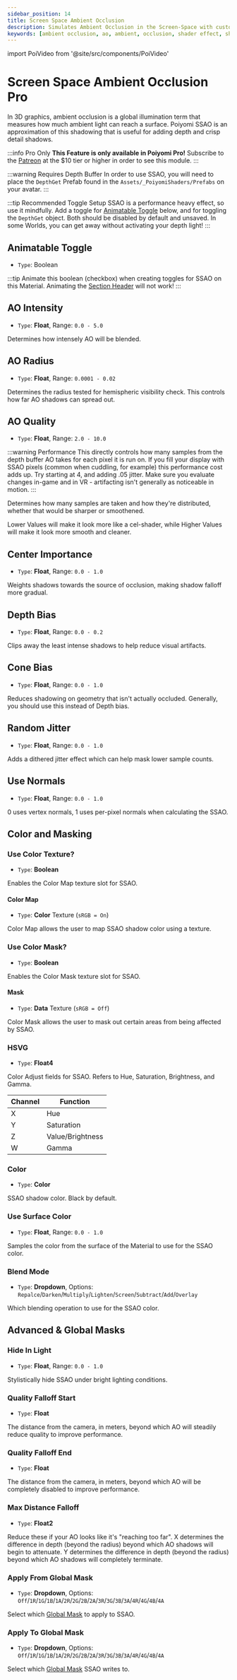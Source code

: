 ```yaml
---
sidebar_position: 14
title: Screen Space Ambient Occlusion
description: Simulates Ambient Occlusion in the Screen-Space with custom colors and effects.
keywords: [ambient occlusion, ao, ambient, occlusion, shader effect, shading, screen space ambient occlusion, screen space ao, screen space]
---
```

import PoiVideo from '@site/src/components/PoiVideo'

# Screen Space Ambient Occlusion <span class="badge badge--primary">Pro</span>

In 3D graphics, ambient occlusion is a global illumination term that measures how much ambient light can reach a surface. Poiyomi SSAO is an approximation of this shadowing that is useful for adding depth and crisp detail shadows.

:::info Pro Only
**This Feature is only available in Poiyomi Pro!** Subscribe to the [Patreon](https://www.patreon.com/poiyomi) at the $10 tier or higher in order to see this module.
:::

:::warning Requires Depth Buffer
In order to use SSAO, you will need to place the `DepthGet` Prefab found in the `Assets/_PoiyomiShaders/Prefabs` on your avatar.
:::

:::tip Recommended Toggle Setup
SSAO is a performance heavy effect, so use it mindfully. Add a toggle for [Animatable Toggle](#animatable-toggle) below, and for toggling the `DepthGet` object. Both should be disabled by default and unsaved. In some Worlds, you can get away without activating your depth light!
:::

## Animatable Toggle

- `Type`: Boolean

<!-- 
EDITORS NOTE: This H2 Header only has this Message Box below. Adding additional words above or below it may make it look repetitive. Let's avoid that. -BluWizard10
-->

:::tip
Animate this boolean (checkbox) when creating toggles for SSAO on this Material. Animating the [Section Header](/docs/general/locking.md#section-header-checkboxes) will not work!
:::

## AO Intensity

- `Type`: **Float**, Range: `0.0 - 5.0`

Determines how intensely AO will be blended.

## AO Radius

- `Type`: **Float**, Range: `0.0001 - 0.02`

Determines the radius tested for hemispheric visibility check. This controls how far AO shadows can spread out.

## AO Quality

- `Type`: **Float**, Range: `2.0 - 10.0`

:::warning Performance
This directly controls how many samples from the depth buffer AO takes for each pixel it is run on. If you fill your display with SSAO pixels (common when cuddling, for example) this performance cost adds up. Try starting at 4, and adding .05 jitter. Make sure you evaluate changes in-game and in VR - artifacting isn't generally as noticeable in motion.
:::

Determines how many samples are taken and how they're distributed, whether that would be sharper or smoothened.

Lower Values will make it look more like a cel-shader, while Higher Values will make it look more smooth and cleaner.

## Center Importance

- `Type`: **Float**, Range: `0.0 - 1.0`

Weights shadows towards the source of occlusion, making shadow falloff more gradual.

## Depth Bias

- `Type`: **Float**, Range: `0.0 - 0.2`

Clips away the least intense shadows to help reduce visual artifacts.

## Cone Bias

- `Type`: **Float**, Range: `0.0 - 1.0`

Reduces shadowing on geometry that isn't actually occluded. Generally, you should use this instead of Depth bias.

## Random Jitter

- `Type`: **Float**, Range: `0.0 - 1.0`

Adds a dithered jitter effect which can help mask lower sample counts.

## Use Normals

- `Type`: **Float**, Range: `0.0 - 1.0`

0 uses vertex normals, 1 uses per-pixel normals when calculating the SSAO.

## Color and Masking

### Use Color Texture?

- `Type`: **Boolean**

Enables the Color Map texture slot for SSAO.

#### Color Map

- `Type`: **Color** Texture (`sRGB = On`)

Color Map allows the user to map SSAO shadow color using a texture.

### Use Color Mask?

- `Type`: **Boolean**

Enables the Color Mask texture slot for SSAO.

#### Mask

- `Type`: **Data** Texture (`sRGB = Off`)

Color Mask allows the user to mask out certain areas from being affected by SSAO.

### HSVG

- `Type`: **Float4**

Color Adjust fields for SSAO. Refers to Hue, Saturation, Brightness, and Gamma.

| Channel | Function |
| --- | --- |
| X | Hue |
| Y | Saturation |
| Z | Value/Brightness |
| W | Gamma |

### Color

- `Type`: **Color**

SSAO shadow color. Black by default.

### Use Surface Color

- `Type`: **Float**, Range: `0.0 - 1.0`

Samples the color from the surface of the Material to use for the SSAO color.

### Blend Mode

- `Type`: **Dropdown**, Options: `Repalce`/`Darken`/`Multiply`/`Lighten`/`Screen`/`Subtract`/`Add`/`Overlay`

Which blending operation to use for the SSAO color.

## Advanced & Global Masks

### Hide In Light

- `Type`: **Float**, Range: `0.0 - 1.0`

Stylistically hide SSAO under bright lighting conditions.

### Quality Falloff Start

- `Type`: **Float**

The distance from the camera, in meters, beyond which AO will steadily reduce quality to improve performance.

### Quality Falloff End

- `Type`: **Float**

The distance from the camera, in meters, beyond which AO will be completely disabled to improve performance.

### Max Distance Falloff

- `Type`: **Float2**

Reduce these if your AO looks like it's "reaching too far". X determines the difference in depth (beyond the radius) beyond which AO shadows will begin to attenuate. Y determines the difference in depth (beyond the radius) beyond which AO shadows will completely terminate.

### Apply From Global Mask

- `Type`: **Dropdown**, Options: `Off`/`1R`/`1G`/`1B`/`1A`/`2R`/`2G`/`2B`/`2A`/`3R`/`3G`/`3B`/`3A`/`4R`/`4G`/`4B`/`4A`

Select which [Global Mask](/docs/modifiers/global-masks.md) to apply to SSAO.

### Apply To Global Mask

- `Type`: **Dropdown**, Options: `Off`/`1R`/`1G`/`1B`/`1A`/`2R`/`2G`/`2B`/`2A`/`3R`/`3G`/`3B`/`3A`/`4R`/`4G`/`4B`/`4A`

Select which [Global Mask](/docs/modifiers/global-masks.md) SSAO writes to.
